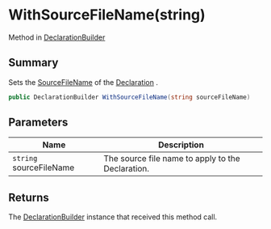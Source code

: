 # WithSourceFileName(string)

Method in [DeclarationBuilder](yarn.compiler.declarationbuilder.md)

## Summary

Sets the [SourceFileName](yarn.compiler.declaration.sourcefilename.md) of the [Declaration](yarn.compiler.declarationbuilder.declaration.md) .

```csharp
public DeclarationBuilder WithSourceFileName(string sourceFileName)
```

## Parameters

| Name                    | Description                                       |
| ----------------------- | ------------------------------------------------- |
| `string` sourceFileName | The source file name to apply to the Declaration. |

## Returns

The [DeclarationBuilder](yarn.compiler.declarationbuilder.md) instance that received this method call.
